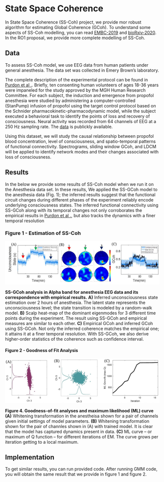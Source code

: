 # State Space Coherence

In State Space Coherence (SS-Coh) project, we provide mor robust algorithm for estimating Global Coherence (GCoh). 
To understand some aspects of SS-Coh modelling, you can read [EMBC-2019](https://ieeexplore.ieee.org/abstract/document/8856634) and [bioRxiv-2020](https://www.biorxiv.org/content/10.1101/2020.07.13.199034v1.abstract). In the RO1 proposal, we provide more complete modelling of SS-Coh. 


## Data
To assess SS-Coh model, we use EEG data from human patients under general anesthesia. The data set was collected in Emery Brown’s laboratory. 

The complete description of the experimental protocol can be found in [Purdon et al .](https://www.pnas.org/doi/10.1073/pnas.1221180110). Briefly, ten consenting human volunteers of ages 18-36 years were impaneled for the study approved by the MGH Human Research Committee. For each subject, the induction and emergence from propofol anesthesia were studied by administering a computer-controlled (StanPump) infusion of propofol using the target control protocol based on the Schnider pharmacokinetic-pharmacodynamic model, while the subject executed a behavioral task to identify the points of loss and recovery of consciousness. Neural activity was recorded from 64 channels of EEG at a 250 Hz sampling rate. The [data](https://drive.google.com/file/d/1KMCtVw7Pcutf50iWzc-kfaK7_Q5XMJZD/view) is publickly available. 


Using this dataset, we will study the causal relationship between propofol blood concentration, level of consciousness, and spatio-temporal patterns of functional connectivity. Spectrograms, sliding window GCoh, and LDCM will be applied to identify network modes and their changes associated with loss of consciousness.

## Results
In the below we provide some results of SS-Coh model when we run it on the Anesthesia data set. 
In these results, We applied the SS-GCoh model to the anesthesia data (Fig. 1); the inferred results suggest that the functional circuit changes during different phases of the experiment reliably encode underlying consciousness states. 
The inferred functional connectivity using SS-GCoh along with its temporal changes not only corroborates the empirical results in  [Purdon et al .](https://www.pnas.org/doi/10.1073/pnas.1221180110), but also tracks the dynamics with a finer temporal resolution

### Figure 1 - Estimation of SS-Coh 
![ ](imgs/sscoh.jpg)

**SS-GCoh analysis in Alpha band for anesthesia EEG data and its correspondence with empirical results.**  **A)** Inferred unconsciousness state estimation over 2 hours of anesthesia. The latent state represents the unconsciousness level; the state transition is modeled by a random-walk model. **B)** Scalp heat-map of the dominant eigenmodes for 3 different time points during the experiment. The result using SS-GCoh and empirical measures are similar to each other. **C)** Empirical GCoh and inferred GCoh using SS-GCoh. Not only the inferred coherence matches the empirical one; it attains it at a finer temporal resolution. With SS-GCoh, we also derive higher-order statistics of the coherence such as confidence interval. 


#### Figure 2 - Goodness of Fit Analysis 
![](imgs/goodness_fit.jpg)

**Figure 4. Goodness-of-fit analyses and maximum likelihood (ML) curve (A)** Whitening transformation in the anestheisa shown for a pair of channels given initial settings of model parameters. **(B)**  Whitening transformation shown for the pair of channles shown in (A) with trained model. It is clear that the model has captured dynamics present in data. **(C)** ML curve – or maximum of Q function – for different iterations of EM. The curve grows per iteration getting to a local maximum.

## Implementation 
To get similar results, you can run provided code. After running GMM code, you will obtain the same result that we provide in figure 1 and figure 2. 
